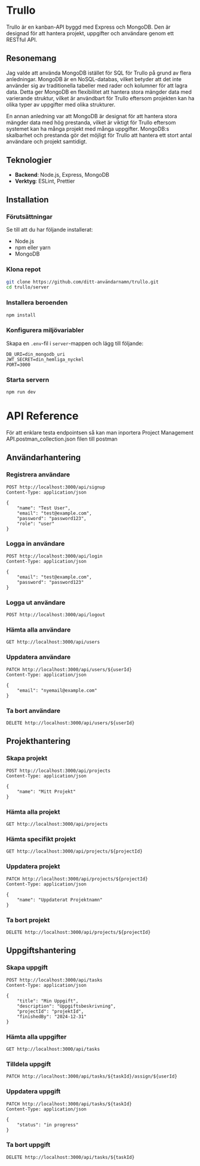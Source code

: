 # Trullo

Trullo är en kanban-API byggd med Express och MongoDB. Den är designad för att hantera projekt, uppgifter och användare genom ett RESTful API.

## Resonemang

Jag valde att använda MongoDB istället för SQL för Trullo på grund av flera anledningar. MongoDB är en NoSQL-databas, vilket betyder att det inte använder sig av traditionella tabeller med rader och kolumner för att lagra data. Detta ger MongoDB en flexibilitet att hantera stora mängder data med varierande struktur, vilket är användbart för Trullo eftersom projekten kan ha olika typer av uppgifter med olika strukturer.

En annan anledning var att MongoDB är designat för att hantera stora mängder data med hög prestanda, vilket är viktigt för Trullo eftersom systemet kan ha många projekt med många uppgifter. MongoDB:s skalbarhet och prestanda gör det möjligt för Trullo att hantera ett stort antal användare och projekt samtidigt.

## Teknologier

- **Backend**: Node.js, Express, MongoDB
- **Verktyg**: ESLint, Prettier

## Installation

### Förutsättningar

Se till att du har följande installerat:

- Node.js
- npm eller yarn
- MongoDB

### Klona repot

```bash
git clone https://github.com/ditt-användarnamn/trullo.git
cd trullo/server
```

### Installera beroenden

```bash
npm install
```

### Konfigurera miljövariabler

Skapa en `.env`-fil i `server`-mappen och lägg till följande:

```env
DB_URI=din_mongodb_uri
JWT_SECRET=din_hemliga_nyckel
PORT=3000
```

### Starta servern

```bash
npm run dev
```

# API Reference

För att enklare testa endpointsen så kan man inportera Project Management API.postman_collection.json filen till postman

## Användarhantering

### Registrera användare
```http
POST http://localhost:3000/api/signup
Content-Type: application/json

{
    "name": "Test User",
    "email": "test@example.com",
    "password": "password123",
    "role": "user"
}
```

### Logga in användare
```http
POST http://localhost:3000/api/login
Content-Type: application/json

{
    "email": "test@example.com",
    "password": "password123"
}
```

### Logga ut användare
```http
POST http://localhost:3000/api/logout
```

### Hämta alla användare
```http
GET http://localhost:3000/api/users
```

### Uppdatera användare
```http
PATCH http://localhost:3000/api/users/${userId}
Content-Type: application/json

{
    "email": "nyemail@example.com"
}
```

### Ta bort användare
```http
DELETE http://localhost:3000/api/users/${userId}
```

## Projekthantering

### Skapa projekt
```http
POST http://localhost:3000/api/projects
Content-Type: application/json

{
    "name": "Mitt Projekt"
}
```

### Hämta alla projekt
```http
GET http://localhost:3000/api/projects
```

### Hämta specifikt projekt
```http
GET http://localhost:3000/api/projects/${projectId}
```

### Uppdatera projekt
```http
PATCH http://localhost:3000/api/projects/${projectId}
Content-Type: application/json

{
    "name": "Uppdaterat Projektnamn"
}
```

### Ta bort projekt
```http
DELETE http://localhost:3000/api/projects/${projectId}
```

## Uppgiftshantering

### Skapa uppgift
```http
POST http://localhost:3000/api/tasks
Content-Type: application/json

{
    "title": "Min Uppgift",
    "description": "Uppgiftsbeskrivning",
    "projectId": "projektId",
    "finishedBy": "2024-12-31"
}
```

### Hämta alla uppgifter
```http
GET http://localhost:3000/api/tasks
```

### Tilldela uppgift
```http
PATCH http://localhost:3000/api/tasks/${taskId}/assign/${userId}
```

### Uppdatera uppgift
```http
PATCH http://localhost:3000/api/tasks/${taskId}
Content-Type: application/json

{
    "status": "in progress"
}
```

### Ta bort uppgift
```http
DELETE http://localhost:3000/api/tasks/${taskId}
```
